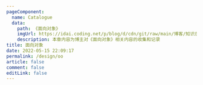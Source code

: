 ```yaml
---
pageComponent:
  name: Catalogue
  data:
    path: 《面向对象》
    imgUrl: https://idai.coding.net/p/blog/d/cdn/git/raw/main/博客/知识总结/设计模式/面向对象.webp
    description: 本章内容为博主对《面向对象》相关内容的收集和记录
title: 面向对象
date: 2022-05-15 22:09:17
permalink: /design/oo
article: false
comment: false
editLink: false
---
```

